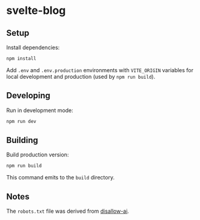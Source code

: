 # svelte-blog

## Setup

Install dependencies:

```bash
npm install
```

Add `.env` and `.env.production` environments with `VITE_ORIGIN` variables for local development and production (used by `npm run build`).

## Developing

Run in development mode:

```bash
npm run dev
```

## Building

Build production version:

```bash
npm run build
```

This command emits to the `build` directory.

## Notes

The `robots.txt` file was derived from [disallow-ai][disallow-ai].

[disallow-ai]: https://github.com/dmitrizzle/disallow-ai
